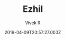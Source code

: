 ---
title: Ezhil
github: https://github.com/vividvilla/ezhil
demo: https://ezhil-hugo.netlify.com/
author: Vivek R
ssg:
  - Hugo
cms:
  - Markdown
date: 2019-04-09T20:57:27.000Z
description: Clean and minimal personal blog theme for Hugo
draft: true
publish_date: '2019-04-09T20:57:27Z'
update_date: '2021-04-28T11:14:00Z'
github_star: 357
github_fork: 171
---
